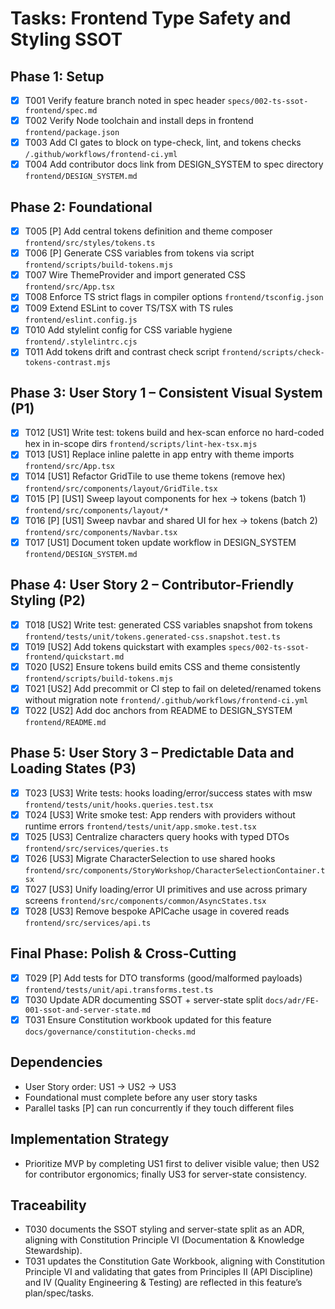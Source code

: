 # Tasks: Frontend Type Safety and Styling SSOT

## Phase 1: Setup

- [X] T001 Verify feature branch noted in spec header `specs/002-ts-ssot-frontend/spec.md`
 - [X] T002 Verify Node toolchain and install deps in frontend `frontend/package.json`
- [X] T003 Add CI gates to block on type-check, lint, and tokens checks `/.github/workflows/frontend-ci.yml`
- [X] T004 Add contributor docs link from DESIGN_SYSTEM to spec directory `frontend/DESIGN_SYSTEM.md`

## Phase 2: Foundational

- [X] T005 [P] Add central tokens definition and theme composer `frontend/src/styles/tokens.ts`
- [X] T006 [P] Generate CSS variables from tokens via script `frontend/scripts/build-tokens.mjs`
- [X] T007 Wire ThemeProvider and import generated CSS `frontend/src/App.tsx`
- [X] T008 Enforce TS strict flags in compiler options `frontend/tsconfig.json`
- [X] T009 Extend ESLint to cover TS/TSX with TS rules `frontend/eslint.config.js`
- [X] T010 Add stylelint config for CSS variable hygiene `frontend/.stylelintrc.cjs`
- [X] T011 Add tokens drift and contrast check script `frontend/scripts/check-tokens-contrast.mjs`

## Phase 3: User Story 1 – Consistent Visual System (P1)

- [X] T012 [US1] Write test: tokens build and hex-scan enforce no hard-coded hex in in-scope dirs `frontend/scripts/lint-hex-tsx.mjs`
- [X] T013 [US1] Replace inline palette in app entry with theme imports `frontend/src/App.tsx`
- [X] T014 [US1] Refactor GridTile to use theme tokens (remove hex) `frontend/src/components/layout/GridTile.tsx`
 - [X] T015 [P] [US1] Sweep layout components for hex → tokens (batch 1) `frontend/src/components/layout/*`
 - [X] T016 [P] [US1] Sweep navbar and shared UI for hex → tokens (batch 2) `frontend/src/components/Navbar.tsx`
- [X] T017 [US1] Document token update workflow in DESIGN_SYSTEM `frontend/DESIGN_SYSTEM.md`

## Phase 4: User Story 2 – Contributor-Friendly Styling (P2)

- [X] T018 [US2] Write test: generated CSS variables snapshot from tokens `frontend/tests/unit/tokens.generated-css.snapshot.test.ts`
- [X] T019 [US2] Add tokens quickstart with examples `specs/002-ts-ssot-frontend/quickstart.md`
- [X] T020 [US2] Ensure tokens build emits CSS and theme consistently `frontend/scripts/build-tokens.mjs`
- [X] T021 [US2] Add precommit or CI step to fail on deleted/renamed tokens without migration note `frontend/.github/workflows/frontend-ci.yml`
- [X] T022 [US2] Add doc anchors from README to DESIGN_SYSTEM `frontend/README.md`

## Phase 5: User Story 3 – Predictable Data and Loading States (P3)

- [X] T023 [US3] Write tests: hooks loading/error/success states with msw `frontend/tests/unit/hooks.queries.test.tsx`
- [X] T024 [US3] Write smoke test: App renders with providers without runtime errors `frontend/tests/unit/app.smoke.test.tsx`
- [X] T025 [US3] Centralize characters query hooks with typed DTOs `frontend/src/services/queries.ts`
- [X] T026 [US3] Migrate CharacterSelection to use shared hooks `frontend/src/components/StoryWorkshop/CharacterSelectionContainer.tsx`
- [X] T027 [US3] Unify loading/error UI primitives and use across primary screens `frontend/src/components/common/AsyncStates.tsx`
 - [X] T028 [US3] Remove bespoke APICache usage in covered reads `frontend/src/services/api.ts`

## Final Phase: Polish & Cross-Cutting

 - [X] T029 [P] Add tests for DTO transforms (good/malformed payloads) `frontend/tests/unit/api.transforms.test.ts`
 - [X] T030 Update ADR documenting SSOT + server-state split `docs/adr/FE-001-ssot-and-server-state.md`
 - [X] T031 Ensure Constitution workbook updated for this feature `docs/governance/constitution-checks.md`

## Dependencies

- User Story order: US1 → US2 → US3
- Foundational must complete before any user story tasks
- Parallel tasks [P] can run concurrently if they touch different files

## Implementation Strategy

- Prioritize MVP by completing US1 first to deliver visible value; then US2 for contributor ergonomics; finally US3 for server-state consistency.

## Traceability

- T030 documents the SSOT styling and server-state split as an ADR, aligning with Constitution Principle VI (Documentation & Knowledge Stewardship).
- T031 updates the Constitution Gate Workbook, aligning with Constitution Principle VI and validating that gates from Principles II (API Discipline) and IV (Quality Engineering & Testing) are reflected in this feature’s plan/spec/tasks.
